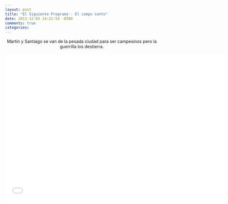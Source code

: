 ```yaml
---
layout: post
title: "El Siguiente Programa - El campo santo"
date: 2013-12-03 14:21:54 -0500
comments: true
categories: 
---
```

<div align="center">
Martín y Santiago se van de la pesada ciudad para ser campesinos pero la guerrilla los destierra.
<br></br>
<iframe width="720" height="480" src="//www.youtube.com/embed/9y0ZWq5v8Pk" frameborder="0" allowfullscreen></iframe>
</div>